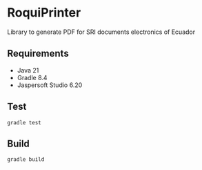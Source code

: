 # RoquiPrinter
Library to generate PDF for SRI documents electronics of Ecuador

## Requirements
- Java 21
- Gradle 8.4
- Jaspersoft Studio 6.20

## Test
```
gradle test
```

## Build
```
gradle build
```